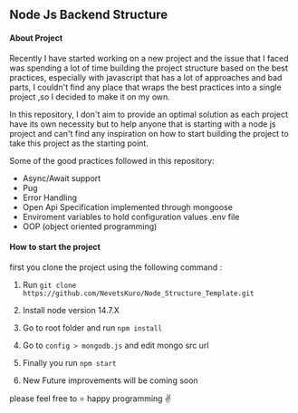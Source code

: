 ## Node Js Backend Structure

#### About Project
Recently I have started working on a new project and the issue that I faced was spending a lot of time building the project structure based on the best practices, especially with javascript that has a lot of approaches and bad parts, I couldn't find any place that wraps the best practices into a single project ,so I decided to make it on my own.

In this repository, I don't aim to provide an optimal solution as each project have its own necessity but to help anyone that is starting with a node js project and can't find any inspiration on how to start building the project to take this project as the starting point.

Some of the good practices followed in this repository:
- Async/Await support
- Pug
- Error Handling
- Open Api Specification implemented through mongoose
- Enviroment variables to hold configuration values .env file
- OOP (object oriented programming)

#### How to start the project
first you clone the project using the following command :

1. Run `git clone https://github.com/NevetsKuro/Node_Structure_Template.git`

2. Install node version 14.7.X

3. Go to root folder and run `npm install`

4. Go to `config > mongodb.js` and edit mongo src url

5. Finally you run `npm start`

6. New Future improvements will be coming soon

please feel free to ⭐ happy programming ✌️
